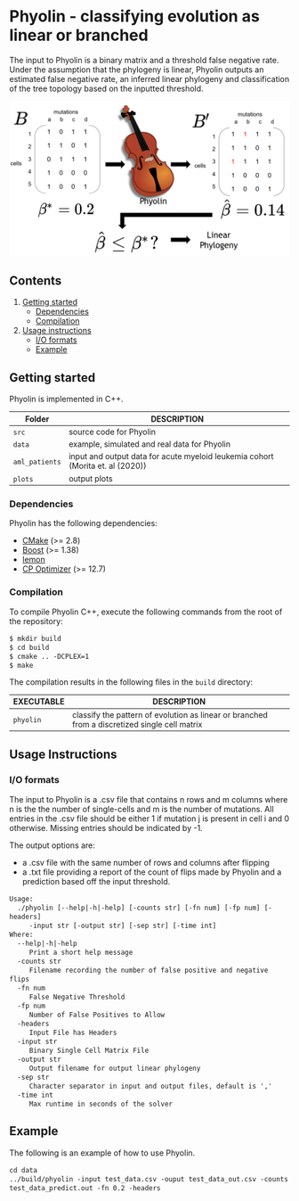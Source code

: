 # Phyolin - classifying evolution as linear or branched 

The input to Phyolin is a binary matrix and a threshold false negative rate.  Under the assumption that the phylogeny is linear, Phyolin outputs an estimated false negative rate, an inferred linear phylogeny and classification of the tree topology based on the inputted threshold. 

![Overview of Phyolin](Figure1.png)

## Contents

  1. [Getting started](#start)
     * [Dependencies](#dep)
     * [Compilation](#comp)
  2. [Usage instructions](#usage)
     * [I/O formats](#io)
     * [Example](#example)

     

<a name="start"></a>
## Getting started

Phyolin is implemented in C++. 

| Folder    | DESCRIPTION                                                  |
| --------- | ------------------------------------------------------------ |
| `src`     | source code for Phyolin                                      |
| `data`    | example, simulated and real data for Phyolin                             
| `aml_patients`| input and output data for acute myeloid leukemia cohort (Morita et. al (2020)) |re
| `plots`   | output plots 


<a name="dep"></a>

### Dependencies   

Phyolin has the following dependencies:


* [CMake](http://www.cmake.org/) (>= 2.8)
* [Boost](http://www.boost.org) (>= 1.38)
* [lemon](https://lemon.cs.elte.hu/trac/lemon)
* [CP Optimizer](https://www.ibm.com/analytics/cplex-cp-optimizer) (>= 12.7)

<a name="comp"></a>
### Compilation

To compile Phyolin C++, execute the following commands from the root of the repository:

    $ mkdir build
    $ cd build
    $ cmake .. -DCPLEX=1
    $ make 


The compilation results in the following files in the `build` directory:

EXECUTABLE | DESCRIPTION
-----------|-------------
`phyolin`  | classify the pattern of evolution as linear or branched from a discretized single cell matrix |

<a name="usage"></a>
## Usage Instructions

<a name="io"></a>
### I/O formats
The input to Phyolin is a .csv file that contains n rows and m columns where n is the the number of single-cells and m is the number of mutations.  All entries in the .csv file should be either 1 if mutation j is present in cell i and 0 otherwise. Missing entries should be indicated by -1.  

The output options are:
* a .csv file with the same number of rows and columns after flipping
* a .txt file providing a report of the count of flips made by Phyolin and a prediction based off the input threshold.




```
Usage:
  ./phyolin [--help|-h|-help] [-counts str] [-fn num] [-fp num] [-headers]
     -input str [-output str] [-sep str] [-time int]
Where:
  --help|-h|-help
     Print a short help message
  -counts str
     Filename recording the number of false positive and negative flips
  -fn num
     False Negative Threshold
  -fp num
     Number of False Positives to Allow
  -headers
     Input File has Headers
  -input str
     Binary Single Cell Matrix File
  -output str
     Output filename for output linear phylogeny
  -sep str
     Character separator in input and output files, default is ','
  -time int
     Max runtime in seconds of the solver
```
<a name="example"></a>
## Example
The following is an example of how to use Phyolin.

```
cd data
../build/phyolin -input test_data.csv -ouput test_data_out.csv -counts test_data_predict.out -fn 0.2 -headers

```
